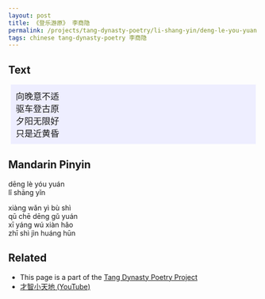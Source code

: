 ```yaml
---
layout: post
title: 《登乐游原》 李商隐
permalink: /projects/tang-dynasty-poetry/li-shang-yin/deng-le-you-yuan
tags: chinese tang-dynasty-poetry 李商隐
---
```


## Text

<p>
<div class="chinese-poem" style="font-size: 1.25em; background-color: #eef; padding: 10px; margin: 5px;">
向晚意不适
<br />
驱车登古原
<br />
夕阳无限好
<br />
只是近黄昏
</div>
</p>

## Mandarin Pinyin

<p>
dēng lè yóu yuán
<br />
lǐ shāng yǐn
</p>

<p>
xiàng wǎn yì bù shì
<br />
qū chē dēng gǔ yuán
<br />
xī yáng wú xiàn hǎo
<br />
zhī shì jìn huáng hūn
</p>

## Related

* This page is a part of the [Tang Dynasty Poetry Project](/projects/tang-dynasty-poetry-project)
* [才智小天地 (YouTube)](https://youtu.be/fdN2cOAyVfI)
